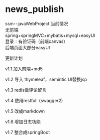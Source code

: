 # news_publish
ssm--javaWebProject
当前情况<br>
无前端<br>
spring+springMVC+mybatis+mysql+easyUI<br>
登录：有验证码（前端canvas）<br>
后端页面大部分easyUI<br>

更新计划

v1.1 加入前端+md5<br>

v1.2 导入 thymeleaf，semintic UI替换jsp<br>

v1.3 redis做评论留言<br>

v1.4 使用restful（swagger2)<br>

v1.5 改成markdown<br>

v1.6 增加日志功能<br>

v1.7 整合成springBoot<br>
